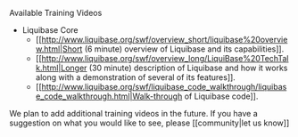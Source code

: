 
Available Training Videos

  * Liquibase Core
    * [[http://www.liquibase.org/swf/overview_short/liquibase%20overview.html|Short (6 minute) overview of Liquibase and its capabilities]].
    * [[http://www.liquibase.org/swf/overview_long/LiquiBase%20TechTalk.html|Longer (30 minute) description of Liquibase and how it works along with a demonstration of several of its features]].
    * [[http://www.liquibase.org/swf/liquibase_code_walkthrough/liquibase_code_walkthrough.html|Walk-through of Liquibase code]].

We plan to add additional training videos in the future. If you have a suggestion on what you would like to see, please [[community|let us know]]
